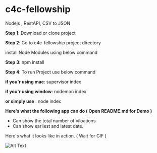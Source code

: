 # c4c-fellowship
Nodejs , RestAPI, CSV to JSON


**Step 1**: Download or clone project

**Step 2**: Go to c4c-fellowship project directory

install Node Modules using below command

**Step 3**: npm install

**Step 4**: To run Project use below command

**if you'r using mac**: supervisor index

**if you'r using window**:  nodemon index

**or simply use** : node index


**Here's what the following app can do  ( Open README.md for Demo )**

* Can show the total number of viloations
* Can show earliest and latest date.



Here's what it looks like in action. ( Wait for GIF )

![Alt Text](https://github.com/hrkbrahmbhatt/c4c-fellowship/blob/master/c4c.gif)
